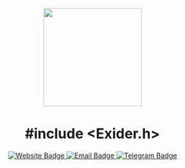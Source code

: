 <div align="center">
  <img src="https://media.giphy.com/media/z8rEcJ6I0hiUM/giphy.gif" width="200"/>
  
  <h1>#include &lt;Exider.h&gt;<br/></h1>
  
  
  <div id="badges">
    <a href="https://exider.tech">
      <img src="https://img.shields.io/badge/Website-3b5998?style=for-the-badge&logo=google-chrome&logoColor=white" alt="Website Badge"/>
    </a>
    <a href="mailto:contact@exider.tech">
      <img src="https://img.shields.io/badge/Email-D14836?style=for-the-badge&logo=gmail&logoColor=white" alt="Email Badge"/>
    </a>
    <a href="https://t.me/ex1d3r">
      <img src="https://img.shields.io/badge/Telegram-2CA5E0?style=for-the-badge&logo=telegram&logoColor=white" alt="Telegram Badge"/>
    </a>
  </div>
</div>
